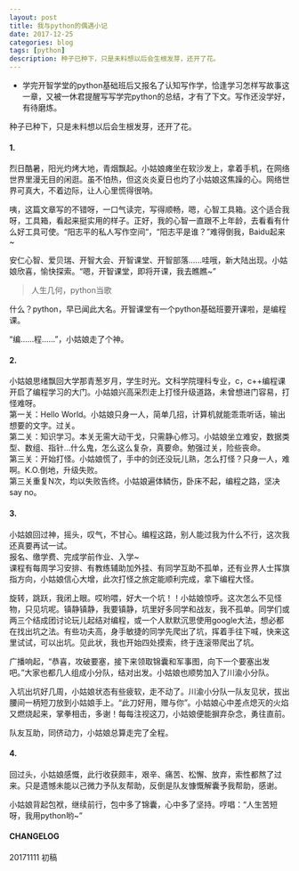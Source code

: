 ```yaml
---
layout: post
title: 我与python的偶遇小记
date: 2017-12-25
categories: blog
tags: [python]
description: 种子已种下，只是未料想以后会生根发芽，还开了花。
---
```


* 学完开智学堂的python基础班后又报名了认知写作学，恰逢学习怎样写故事这一章，又被一休君提醒写写学完python的总结，才有了下文。写作还没学好，有待磨炼。

种子已种下，只是未料想以后会生根发芽，还开了花。

#### 1.

烈日酷暑，阳光灼烤大地，青烟飘起。小姑娘瘫坐在软沙发上，拿着手机，在网络世界里漫无目的闲逛。虽不怕热，但这炎炎夏日也灼了小姑娘这焦躁的心。网络世界可真大，不着边际，让人心里慌得很呐。  

咦，这篇文章写的不错呀，一口气读完，写得顺畅，嗯，心智工具箱。这个适合我呀，工具箱，看起来挺实用的样子。正好，我的心智一直跟不上年龄，去看看有什么好工具可使。“阳志平的私人写作空间“，“阳志平是谁？”难得倒我，Baidu起来~  

安仁心智、爱贝瑞、开智大会、开智课堂、开智部落......哇哦，新大陆出现。小姑娘欣喜，愉快探索。“嗯，开智课堂，即将开课，我去瞧瞧~”  
> 人生几何，python当歌  

什么？python，早已闻此大名。开智课堂有一个python基础班要开课啦，是编程课。

“编......程......”，小姑娘走了个神。

#### 2.

小姑娘思绪飘回大学那青葱岁月，学生时光。文科学院理科专业，c，c++编程课开启了编程学习的大门。小姑娘兴高采烈走上打怪升级道路，未曾想进门容易，打怪难呀。  
第一关：Hello World。小姑娘只身一人，简单几招，计算机就能乖乖听话，输出想要的文字。过关。  
第二关：知识学习。本关无需大动干戈，只需静心修习。小姑娘坐立难安，数据类型、数组、指针...什么鬼，怎么这么复杂，真要命。勉强过关，险些丧命。  
第三关：开始打怪。小姑娘慌了，手中的剑还没玩儿熟，怎么打怪？只身一人，难啊。K.O.倒地，升级失败。  
第三关重复N次，均以失败告终。小姑娘遍体鳞伤，卧床不起，编程之路，坚决say no。

#### 3.
小姑娘回过神，摇头，叹气，不甘心。编程这路，别人能过我为什么不行，这次我还真要再试一试。  
报名、缴学费、完成学前作业、入学~  
课程有每周学习安排、有教练辅助加外挂、有同学互助不孤单，还有业界人士挥旗指方向，小姑娘信心大增，此次打怪之旅定能顺利完成，拿下编程大怪。

旋转，跳跃，我闭上眼。哎哟喂，好大一个坑！！小姑娘惊呼。这次怎么不见怪物，只见坑呢。镇静镇静，我要镇静，坑里好多同学和战友，我不孤单。同学们或两三个结成团讨论玩儿起结对编程，或一个人默默沉思使用google大法，想必都在找出坑之法。有些功夫高，身手敏捷的同学先爬出了坑，挥着手往下喊，快来这里试试，可以出坑。见此状，我也开始四处摸索，终于连滚带爬出了坑。  

广播响起，“恭喜，攻破要塞，接下来领取锦囊和军事图，向下一个要塞出发吧。”大家也都几人组成小分队，结对出发。小姑娘也顺势加入了川渝小分队。  

入坑出坑好几周，小姑娘状态有些疲软，走不动了。川渝小分队一队友见状，拔出腰间一柄短刀放到小姑娘手上。“此刀好用，赠与你”。小姑娘心中差点熄灭的火焰又燃烧起来，掌拳相击，多谢！每每注视这刀，小姑娘便能摒弃杂念，勇往直前。

队友互助，同侪动力，小姑娘总算走完了全程。

#### 4.
回过头，小姑娘感慨，此行收获颇丰，艰辛、痛苦、松懈、放弃，索性都熬了过来。只是遗憾未能以己微力予队友帮助，反倒是队友慷慨解囊予我帮助，感谢。

小姑娘背起包袱，继续前行，包中多了锦囊，心中多了坚持。哼唱：“人生苦短呀，我用python哟~”

#### CHANGELOG
20171111 初稿

